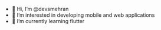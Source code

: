 - 👋 Hi, I’m @devsmehran
- 👀 I’m interested in developing mobile and web applications 
- 🌱 I’m currently learning flutter



<!---
devsmehran/devsmehran is a ✨ special ✨ repository because its `README.md` (this file) appears on your GitHub profile.
You can click the Preview link to take a look at your changes.
--->
